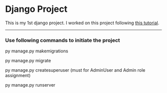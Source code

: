 # Django Project
This is my 1st django project.
I worked on this project following [this tutorial](https://www.youtube.com/watch?v=PtQiiknWUcI).

<hr>

### Use following commands to initiate the project

py manage.py makemigrations

py manage.py migrate

py manage.py createsuperuser (must for AdminUser and Admin role assignment)

py manage.py runserver
